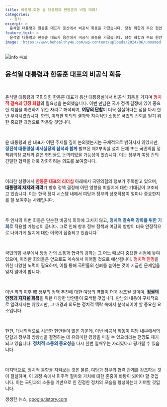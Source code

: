 ```yaml
---
title: 비공개 회동 윤 대통령과 한동훈의 비밀 대화!
categories:
  - 정치
excerpt: >
  윤석열 대통령과 한동훈 대표가 용산에서 비공식 회동을 가졌습니다. 당정 화합과 주요 현안 논의가 오간 이 자리, 과연 어떤 비밀스런 이야기들이 오갔을까요? 클릭해서 확인해보세요!
feature_text: >
  윤석열 대통령과 한동훈 대표가 용산에서 비공식 회동을 가졌습니다. 당정 화합과 주요 현안 논의가 오간 이 자리, 과연 어떤 비밀스런 이야기들이 오갔을까요? 클릭해서 확인해보세요!
image: 'https://www.behealthy4u.com/wp-content/uploads/2024/06/unnamed-file.png'
---
```


<p><img src="https://www.behealthy4u.com/wp-content/uploads/2024/06/unnamed-file.png" alt="info 속보" /></p>

<h2 data-ke-size="size26">윤석열 대통령과 한동훈 대표의 비공식 회동</h2>

<p data-ke-size="size16">&nbsp;</p>

<p>윤석열 대통령과 국민의힘 한동훈 대표가 용산 대통령실에서 비공식 회동을 가지며 <b><span style="color: #ee2323;">정치적 결속과 당정 화합</span></b>의 필요성을 논의했습니다. 이번 만남은 국가 정책 결정에 있어 중요한 지침을 마련하기 위한 자리로 해석되며, <b><span style="background-color: #21538527;">여당의 단합</span></b>이 더욱 절실하다는 점을 다시 한번 부각시켰습니다. 한편, 이러한 회의의 결과와 지속적인 소통은 국민의 신뢰를 얻기 위한 중요한 과정으로 작용할 것입니다.</p>

<p data-ke-size="size16">&nbsp;</p>

<p>윤 대통령과 한 대표가 어떤 주제를 깊이 논의했는지는 구체적으로 밝혀지지 않았지만, <b><span style="color: #1a5490;">정진석 대통령실 비서실장의 참석과 함께</span></b> 발표된 제2부속실 설치 문제 또는 국민의힘 정책위의장 교체와 같은 현안들도 논의되었을 가능성이 있습니다. 이는 정부와 여당 간의 긴밀한 협력을 더욱 강화하려는 의도를 보여줍니다.</p>

<p data-ke-size="size16">&nbsp;</p>

<p>이러한 상황에서 <b><span style="color: #ee2323;">한동훈 대표의 리더십</span></b> 아래에서 국민의힘의 행보가 주목받고 있으며, <b><span style="background-color: #21538527;">대통령의 지지와 격려</span></b>가 향후 정책 결정에 어떤 영향을 미칠지에 대한 기대감이 고조되고 있습니다. 이는 한국 정치 시스템 내에서 여당과 정부의 상호작용이 얼마나 중요한지를 잘 보여주는 사례입니다.</p>

<p data-ke-size="size16">&nbsp;</p>

<p>두 인사의 이번 회동은 단순한 비공식 회의에 그치지 않고, <b><span style="color: #1a5490;">정치적 결속력 강화를 위한 기회</span></b>로 작용할 가능성이 큽니다. 그로 인해 향후 정부 정책과 여당의 방향이 더욱 안정적으로 나아가게 될지에 대한 이목이 집중되고 있습니다.</p>

<p data-ke-size="size16">&nbsp;</p>

<p>국민의힘 내부에서 당정 간의 소통과 협력의 강화는 그 어느 때보다 중요한 시점에 놓여 있으며, 이러한 회의들은 앞으로도 계속해서 이어질 것으로 예상됩니다. <b><span style="color: #ee2323;">정치적 안정</span></b>을 위한 다양한 노력이 필요하며, 이를 통해 국민들의 신뢰를 높이는 것이 시급한 문제임을 잊지 말아야 합니다.</p>

<p data-ke-size="size16">&nbsp;</p>

<p>이번 회의 이후 韓 정부의 정책 추진에 대한 여당의 역할이 더욱 강조될 것이며, <b><span style="background-color: #21538527;">정권의 안정과 지지율 회복</span></b>을 위한 다양한 방안들이 모색될 것입니다. 만남의 내용이 구체적으로 알려지지는 않았지만, 그 배경과 의도는 정치적 맥락 속에서 분석되어야 할 중요한 요소입니다.</p>

<p data-ke-size="size16">&nbsp;</p>

<p>한편, 대내외적으로 시급한 현안들이 많은 가운데, 이번 비공식 회동이 여당 내부에서의 단합과 정부의 방향성을 결정하는 데 유의미한 영향을 미칠 수 있으리라는 전망도 제기되고 있습니다. <b><span style="color: #1a5490;">정치적 소통의 중요성</span></b>을 다시 한번 일깨우는 자리였다고 평가될 수 있습니다.</p>

<p data-ke-size="size16">&nbsp;</p>

<p>마지막으로, 정치적 동향을 지켜보는 것은 물론, 여당과 정부의 협력 관계를 강조하는 것이 절실하며, 이 과정 속에서 민주적 절차와 가치에 대한 존중이 바탕이 되어야 할 것입니다. 이는 국민과의 소통을 기반으로 한 진정한 정치의 모습을 형성하는데 기여할 것입니다.</p>
생생한 뉴스, <a href="https://qoogle.tistory.com" rel="dofollow">qoogle.tistory.com</a>


